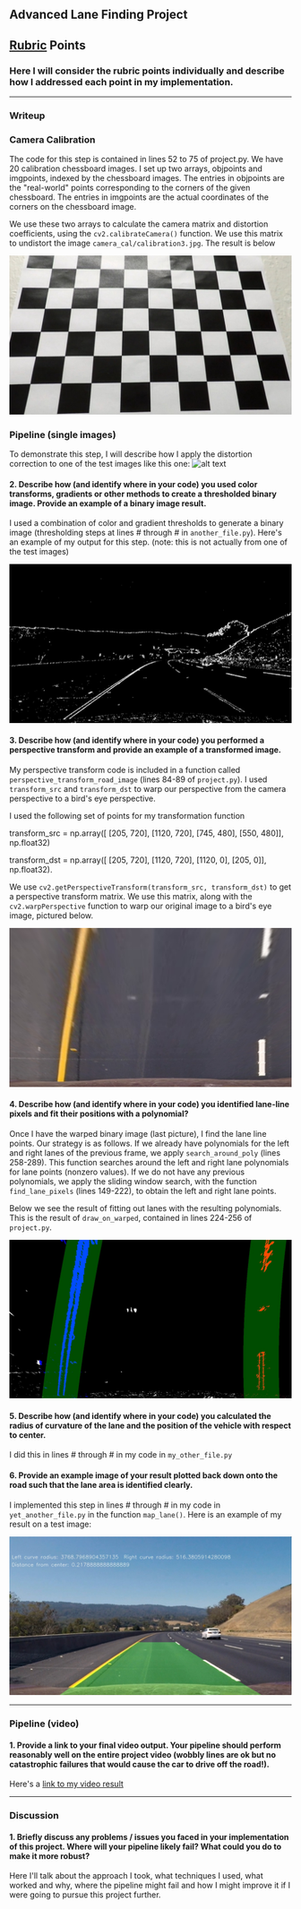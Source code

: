 ## Advanced Lane Finding Project

[//]: # (Image References)

[image1]: ./output_images/undistorted_calibration3.jpg "Undistorted"
[image2]: ./test_images/test3.jpg "Road Transformed"
[image3]: ./output_images/binary_thresh_test3.jpg "Binary Example"
[image4]: ./output_images/perspective_color_test3.jpg "Warp Example"
[image5]: ./output_images/warped_w_lanes_test3.jpg "Fit Visual"
[image6]: ./output_images/orig_w_lanes_test3.jpg "Output"
[video1]: ./output_project_video.mp4 "Video"

## [Rubric](https://review.udacity.com/#!/rubrics/571/view) Points

### Here I will consider the rubric points individually and describe how I addressed each point in my implementation.  

---

### Writeup

### Camera Calibration

The code for this step is contained in lines 52 to 75 of project.py. We have 20 calibration chessboard images. I set up two arrays, objpoints and imgpoints, indexed by the chessboard images. The entries in objpoints are the "real-world" points corresponding to the corners of the given chessboard. The entries in imgpoints are the actual coordinates of the corners on the chessboard image.

We use these two arrays to calculate the camera matrix and distortion coefficients, using the `cv2.calibrateCamera()` function. We use this matrix
to undistort the image `camera_cal/calibration3.jpg`. The result is below

![alt text][image1]

### Pipeline (single images)

To demonstrate this step, I will describe how I apply the distortion correction to one of the test images like this one:
![alt text][image2]

#### 2. Describe how (and identify where in your code) you used color transforms, gradients or other methods to create a thresholded binary image.  Provide an example of a binary image result.

I used a combination of color and gradient thresholds to generate a binary image (thresholding steps at lines # through # in `another_file.py`).  Here's an example of my output for this step.  (note: this is not actually from one of the test images)

![alt text][image3]

#### 3. Describe how (and identify where in your code) you performed a perspective transform and provide an example of a transformed image.

My perspective transform code is included in a function called `perspective_transform_road_image` (lines 84-89 of `project.py`).
I used `transform_src` and `transform_dst` to warp our perspective from the camera perspective to a bird's eye perspective.

I used the following set of points for my transformation function

transform_src = np.array([
    [205, 720],
    [1120, 720],
    [745, 480],
    [550, 480]], np.float32)

transform_dst = np.array([
    [205, 720],
    [1120, 720],
    [1120, 0],
    [205, 0]], np.float32).

We use `cv2.getPerspectiveTransform(transform_src, transform_dst)` to get a perspective transform matrix. We use this matrix, along with the `cv2.warpPerspective` function to warp our original image to a bird's eye image, pictured below.

![alt text][image4]

#### 4. Describe how (and identify where in your code) you identified lane-line pixels and fit their positions with a polynomial?

Once I have the warped binary image (last picture), I find the lane line points. Our strategy is as follows. If we already have polynomials for the left and right lanes of the previous frame, we apply `search_around_poly` (lines 258-289). This function searches around the left and right lane polynomials for lane points  (nonzero values). If we do not have any previous polynomials, we apply the sliding window search, with the function `find_lane_pixels` (lines 149-222), to obtain the left and right lane points.

Below we see the result of fitting out lanes with the resulting polynomials. This is the result of `draw_on_warped`, contained in lines 224-256 of `project.py`.

![alt text][image5]

#### 5. Describe how (and identify where in your code) you calculated the radius of curvature of the lane and the position of the vehicle with respect to center.

I did this in lines # through # in my code in `my_other_file.py`

#### 6. Provide an example image of your result plotted back down onto the road such that the lane area is identified clearly.

I implemented this step in lines # through # in my code in `yet_another_file.py` in the function `map_lane()`.  Here is an example of my result on a test image:

![alt text][image6]

---

### Pipeline (video)

#### 1. Provide a link to your final video output.  Your pipeline should perform reasonably well on the entire project video (wobbly lines are ok but no catastrophic failures that would cause the car to drive off the road!).

Here's a [link to my video result](./project_video.mp4)

---

### Discussion

#### 1. Briefly discuss any problems / issues you faced in your implementation of this project.  Where will your pipeline likely fail?  What could you do to make it more robust?

Here I'll talk about the approach I took, what techniques I used, what worked and why, where the pipeline might fail and how I might improve it if I were going to pursue this project further.  
